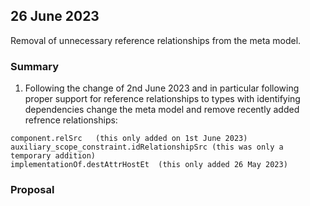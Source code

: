 

## 26 June 2023
Removal of unnecessary reference relationships from the meta model.

### Summary
1. Following the change of 2nd June 2023 and in particular following proper support for reference relationships to types
with identifying dependencies change the meta model and remove recently added refrence relationships:
```
component.relSrc   (this only added on 1st June 2023)
auxiliary_scope_constraint.idRelationshipSrc (this was only a temporary addition)
implementationOf.destAttrHostEt  (this only added 26 May 2023)
```
### Proposal


